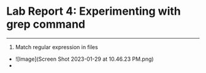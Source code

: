 # Lab Report 4: Experimenting with grep command
---

1. Match regular expression in files

- ![Image](Screen Shot 2023-01-29 at 10.46.23 PM.png)
- 
